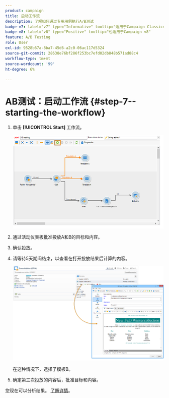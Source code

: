 ```yaml
---
product: campaign
title: 启动工作流
description: 了解如何通过专用用例执行A/B测试
badge-v7: label="v7" type="Informative" tooltip="适用于Campaign Classicv7"
badge-v8: label="v8" type="Positive" tooltip="也适用于Campaign v8"
feature: A/B Testing
role: User
exl-id: 9528b67a-8ba7-45d6-a2c0-06ac117d5324
source-git-commit: 28638e76bf286f253bc7efd02db848b571ad88c4
workflow-type: tm+mt
source-wordcount: '99'
ht-degree: 6%

---
```


# AB测试：启动工作流 {#step-7--starting-the-workflow}



1. 单击 **[!UICONTROL Start]** 工作流。

   ![](assets/use_case_abtesting_startwkfl_001.png)

1. 通过活动仪表板批准投放A和B的目标和内容。
1. 确认投放。
1. 请等待5天期间结束，以查看在打开投放结果后计算的内容。

   ![](assets/use_case_abtesting_startwkfl_002.png)

   在这种情况下，选择了模板B。

1. 确定第三次投放的内容后，批准目标和内容。

您现在可以分析结果。 [了解详情](a-b-testing-uc-analyzing.md)。
